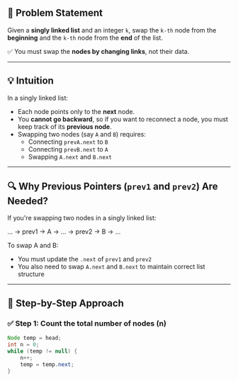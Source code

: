 

## 🚩 Problem Statement

Given a **singly linked list** and an integer `k`, swap the `k-th` node from the **beginning** and the `k-th` node from the **end** of the list.

✅ You must swap the **nodes by changing links**, not their data.

---

## 💡 Intuition

In a singly linked list:

- Each node points only to the **next** node.
- You **cannot go backward**, so if you want to reconnect a node, you must keep track of its **previous node**.
- Swapping two nodes (say `A` and `B`) requires:
  - Connecting `prevA.next` to `B`
  - Connecting `prevB.next` to `A`
  - Swapping `A.next` and `B.next`

---

## 🔍 Why Previous Pointers (`prev1` and `prev2`) Are Needed?

If you're swapping two nodes in a singly linked list:

... → prev1 → A → ... → prev2 → B → ...


To swap A and B:

- You must update the `.next` of `prev1` and `prev2`
- You also need to swap `A.next` and `B.next` to maintain correct list structure

---

## 🧠 Step-by-Step Approach

### ✅ Step 1: Count the total number of nodes (n)

```java
Node temp = head;
int n = 0;
while (temp != null) {
    n++;
    temp = temp.next;
}

